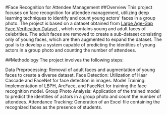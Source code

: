 #Face Recognition for Attendee Management
##Overview
This project focuses on face recognition for attendee management, utilizing deep learning techniques to identify and count young actors' faces in a group photo. The project is based on a dataset obtained from [Large Age-Gap Face Verification Dataset](http://www.ivl.disco.unimib.it/activities/large-age-gap-face-verification/)
, which contains young and adult faces of celebrities. The adult faces are removed to create a sub-dataset consisting only of young faces, which are then augmented to expand the dataset. The goal is to develop a system capable of predicting the identities of young actors in a group photo and counting the number of attendees.

##Methodology
The project involves the following steps:

Data Preprocessing: Removal of adult faces and augmentation of young faces to create a diverse dataset.
Face Detection: Utilization of Haar Cascade and FaceNet for face detection in images.
Model Training: Implementation of LBPH, ArcFace, and FaceNet for training the face recognition model.
Group Photo Analysis: Application of the trained model to predict the identities of actors in a group photo and count the number of attendees.
Attendance Tracking: Generation of an Excel file containing the recognized faces as the presence of students.


